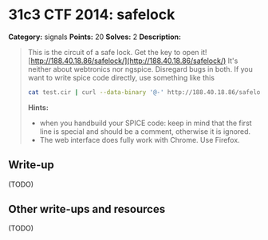 # 31c3 CTF 2014: safelock

**Category:** signals
**Points:** 20
**Solves:** 2
**Description:**


> This is the circuit of a safe lock. Get the key to open it! [http://188.40.18.86/safelock/](http://188.40.18.86/safelock/)
> It's neither about webtronics nor ngspice. Disregard bugs in both.
> If you want to write spice code directly, use something like this 
> ```bash
> cat test.cir | curl --data-binary '@-' http://188.40.18.86/safelock/contest_spice/spice.cgi
> ```
> **Hints:**
> - when you handbuild your SPICE code: keep in mind that the first line is special and should be a comment, otherwise it is ignored.
> - The web interface does fully work with Chrome. Use Firefox.

## Write-up

(TODO)

## Other write-ups and resources

(TODO)
